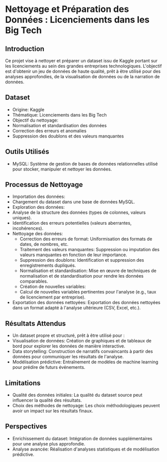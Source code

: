 # Nettoyage et Préparation des Données : Licenciements dans les Big Tech

## Introduction

Ce projet vise à nettoyer et préparer un dataset issu de Kaggle portant sur les licenciements au sein des grandes entreprises technologiques. L'objectif est d'obtenir un jeu de données de haute qualité, prêt à être utilisé pour des analyses approfondies, de la visualisation de données ou de la narration de données.

## Dataset

- Origine: Kaggle
- Thématique: Licenciements dans les Big Tech
- Objectif du nettoyage:
- Normalisation et standardisation des données
- Correction des erreurs et anomalies
- Suppression des doublons et des valeurs manquantes

## Outils Utilisés

- MySQL: Système de gestion de bases de données relationnelles utilisé pour stocker, manipuler et nettoyer les données.

## Processus de Nettoyage

- Importation des données:
- Chargement du dataset dans une base de données MySQL.
- Exploration des données:
- Analyse de la structure des données (types de colonnes, valeurs uniques).
- Identification des erreurs potentielles (valeurs aberrantes, incohérences).
- Nettoyage des données:
  - Correction des erreurs de format: Uniformisation des formats de dates, de nombres, etc.
  - Traitement des valeurs manquantes: Suppression ou imputation des valeurs manquantes en fonction de leur importance.
  - Suppression des doublons: Identification et suppression des enregistrements dupliqués.
  - Normalisation et standardisation: Mise en œuvre de techniques de normalisation et de standardisation pour rendre les données comparables.
  - Création de nouvelles variables:
  - Calcul de nouvelles variables pertinentes pour l'analyse (e.g., taux de licenciement par entreprise).
- Exportation des données nettoyées: Exportation des données nettoyées dans un format adapté à l'analyse ultérieure (CSV, Excel, etc.).

## Résultats Attendus

- Un dataset propre et structuré, prêt à être utilisé pour :
- Visualisation de données: Création de graphiques et de tableaux de bord pour explorer les données de manière interactive.
- Data storytelling: Construction de narratifs convaincants à partir des données pour communiquer les résultats de l'analyse.
- Modélisation prédictive: Entraînement de modèles de machine learning pour prédire de futurs événements.

## Limitations

- Qualité des données initiales: La qualité du dataset source peut influencer la qualité des résultats.
- Choix des méthodes de nettoyage: Les choix méthodologiques peuvent avoir un impact sur les résultats finaux.
  
## Perspectives

- Enrichissement du dataset: Intégration de données supplémentaires pour une analyse plus approfondie.
- Analyse avancée: Réalisation d'analyses statistiques et de modélisation prédictive.
